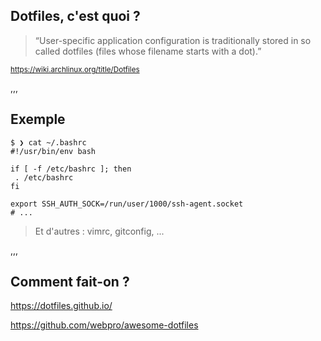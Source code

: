 ## Dotfiles, c'est quoi ?

<blockquote cite="<https://wiki.archlinux.org/title/Dotfiles>">
&ldquo;User-specific application configuration is traditionally
stored in so called dotfiles (files whose filename starts with a dot).&rdquo;
</blockquote>

<small><a href='https://wiki.archlinux.org/title/Dotfiles'>https://wiki.archlinux.org/title/Dotfiles</a></small>

,,,

## Exemple

```shell
$ ❯ cat ~/.bashrc
#!/usr/bin/env bash

if [ -f /etc/bashrc ]; then
 . /etc/bashrc
fi

export SSH_AUTH_SOCK=/run/user/1000/ssh-agent.socket
# ...
```

> Et d'autres : vimrc, gitconfig, ...

,,,

## Comment fait-on ?

<https://dotfiles.github.io/>

<https://github.com/webpro/awesome-dotfiles>
